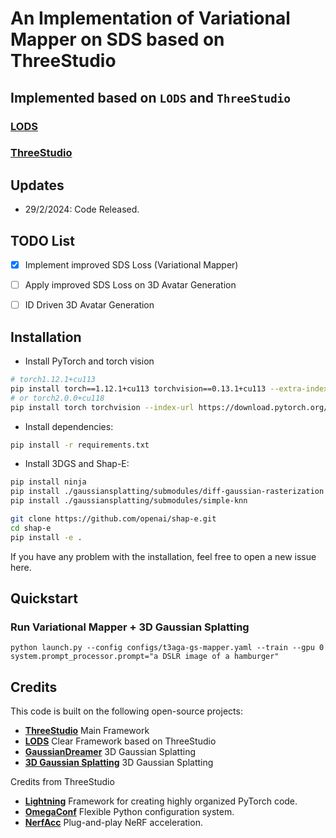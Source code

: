 # An Implementation of Variational Mapper on SDS based on ThreeStudio

## Implemented based on `LODS` and `ThreeStudio` 
### [LODS](https://yangxiaofeng.github.io/demo_diffusion_prior/)
### [ThreeStudio](https://github.com/threestudio-project/threestudio)




## Updates
- 29/2/2024: Code Released.


## TODO List

- [x] Implement improved SDS Loss (Variational Mapper)

- [ ] Apply improved SDS Loss on 3D Avatar Generation

- [ ] ID Driven 3D Avatar Generation

## Installation

- Install PyTorch and torch vision
```sh
# torch1.12.1+cu113
pip install torch==1.12.1+cu113 torchvision==0.13.1+cu113 --extra-index-url https://download.pytorch.org/whl/cu113
# or torch2.0.0+cu118
pip install torch torchvision --index-url https://download.pytorch.org/whl/cu118
```


- Install dependencies:
```sh
pip install -r requirements.txt
```

- Install 3DGS and Shap-E:
```sh
pip install ninja
pip install ./gaussiansplatting/submodules/diff-gaussian-rasterization
pip install ./gaussiansplatting/submodules/simple-knn

git clone https://github.com/openai/shap-e.git
cd shap-e
pip install -e .
```

If you have any problem with the installation, feel free to open a new issue here.

## Quickstart


### Run Variational Mapper + 3D Gaussian Splatting
```
python launch.py --config configs/t3aga-gs-mapper.yaml --train --gpu 0 system.prompt_processor.prompt="a DSLR image of a hamburger"
```


## Credits

This code is built on the following open-source projects:
- **[ThreeStudio](https://github.com/threestudio-project/threestudio)** Main Framework
- **[LODS](https://yangxiaofeng.github.io/demo_diffusion_prior/)** Clear Framework based on ThreeStudio
- **[GaussianDreamer](https://github.com/hustvl/GaussianDreamer)** 3D Gaussian Splatting
- **[3D Gaussian Splatting](https://github.com/graphdeco-inria/gaussian-splatting)** 3D Gaussian Splatting

Credits from ThreeStudio
- **[Lightning](https://github.com/Lightning-AI/lightning)** Framework for creating highly organized PyTorch code.
- **[OmegaConf](https://github.com/omry/omegaconf)** Flexible Python configuration system.
- **[NerfAcc](https://github.com/KAIR-BAIR/nerfacc)** Plug-and-play NeRF acceleration.

